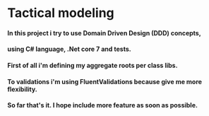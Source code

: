 # Tactical modeling

#### In this project i try to use Domain Driven Design (DDD) concepts,

#### using C# language, .Net core 7 and tests.

#### First of all i'm defining my aggregate roots per class libs.

#### To validations i'm using FluentValidations because give me more flexibility.

#### So far that's it. I hope include more feature as soon as possible.
